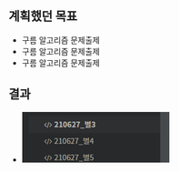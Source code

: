 ## 계획했던 목표
- 구름 알고리즘 문제출제
- 구름 알고리즘 문제출제
- 구름 알고리즘 문제출제

## 결과
- <img src="https://github.com/kerochuu/image/blob/master/210627_1.png?raw=true">
